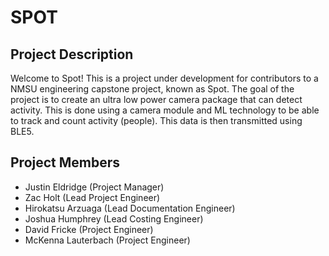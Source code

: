 # SPOT

## Project Description
Welcome to Spot! This is a project under development for contributors to a NMSU engineering capstone project, known as Spot. The goal of the project is to create an ultra low power camera package that can detect activity. This is done using a camera module and ML technology to be able to track and count activity (people). This data is then transmitted using BLE5. 

## Project Members
- Justin Eldridge (Project Manager)
- Zac Holt (Lead Project Engineer)
- Hirokatsu Arzuaga (Lead Documentation Engineer)
- Joshua Humphrey (Lead Costing Engineer)
- David Fricke (Project Engineer)
- McKenna Lauterbach (Project Engineer)